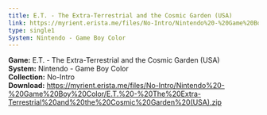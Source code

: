 ```yaml
---
title: E.T. - The Extra-Terrestrial and the Cosmic Garden (USA)
link: https://myrient.erista.me/files/No-Intro/Nintendo%20-%20Game%20Boy%20Color/E.T.%20-%20The%20Extra-Terrestrial%20and%20the%20Cosmic%20Garden%20(USA).zip
type: single1
System: Nintendo - Game Boy Color
---
```

<b>Game:</b> E.T. - The Extra-Terrestrial and the Cosmic Garden (USA)<br>
<b>System:</b> Nintendo - Game Boy Color<br>
<b>Collection:</b> No-Intro<br>
<b>Download:</b> https://myrient.erista.me/files/No-Intro/Nintendo%20-%20Game%20Boy%20Color/E.T.%20-%20The%20Extra-Terrestrial%20and%20the%20Cosmic%20Garden%20(USA).zip